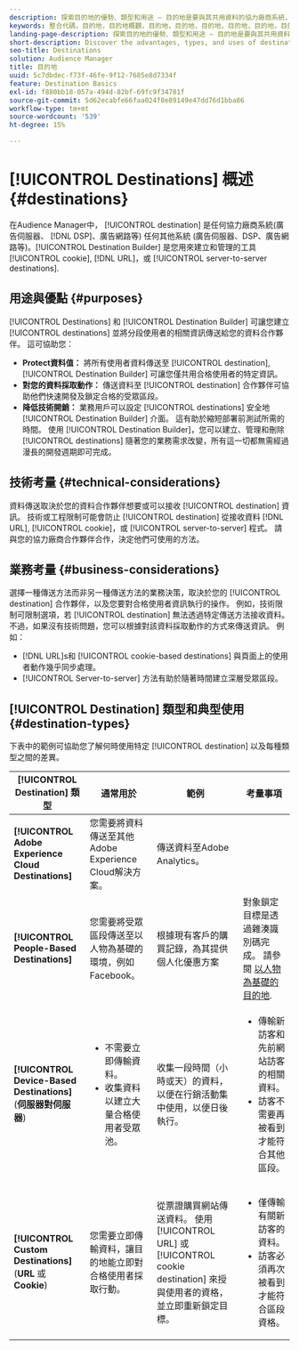 ```yaml
---
description: 探索目的地的優勢、類型和用途 – 目的地是要與其共用資料的協力廠商系統，例如廣告伺服器或 DSP。 使用 Destination Builder 來建立和管理 Cookie、URL 或伺服器對伺服器目的地。
keywords: 整合代碼，目的地，目的地概觀，目的地，目的地，目的地，目的地，目的地，目的地，目的地，目的地，目的地，目的地，目的地，目的地，目的地，目的地，目的地，目的地，目的地
landing-page-description: 探索目的地的優勢、類型和用途 – 目的地是要與其共用資料的協力廠商系統，例如廣告伺服器或 DSP。 使用 Destination Builder 來建立和管理 Cookie、URL 或伺服器對伺服器目的地。
short-description: Discover the advantages, types, and uses of destinations – any third-party system, such as an ad server or DSP, where you share data. Use Destination Builder to create and manage cookies, URL, or server-to-server destinations.
seo-title: Destinations
solution: Audience Manager
title: 目的地
uuid: 5c7dbdec-f73f-46fe-9f12-7685e8d7334f
feature: Destination Basics
exl-id: f880bb18-057a-494d-82bf-69fc9f34781f
source-git-commit: 5d62ecabfe66faa024f8e89149e47dd76d1bba86
workflow-type: tm+mt
source-wordcount: '539'
ht-degree: 15%

---
```


# [!UICONTROL Destinations] 概述 {#destinations}

在Audience Manager中， [!UICONTROL destination] 是任何協力廠商系統(廣告伺服器、 [!DNL DSP]、廣告網路等) 任何其他系統 (廣告伺服器、DSP、廣告網路等)。[!UICONTROL Destination Builder] 是您用來建立和管理的工具 [!UICONTROL cookie], [!DNL URL]，或 [!UICONTROL server-to-server destinations].

## 用途與優點 {#purposes}

<!-- c_destinations.xml -->

[!UICONTROL Destinations] 和 [!UICONTROL Destination Builder] 可讓您建立 [!UICONTROL destinations] 並將分段使用者的相關資訊傳送給您的資料合作夥伴。 這可協助您：

* **Protect資料值：** 將所有使用者資料傳送至 [!UICONTROL destination], [!UICONTROL Destination Builder] 可讓您僅共用合格使用者的特定資訊。
* **對您的資料採取動作：** 傳送資料至 [!UICONTROL destination] 合作夥伴可協助他們快速開發及鎖定合格的受眾區段。
* **降低技術開銷：** 業務用戶可以設定 [!UICONTROL destinations] 安全地 [!UICONTROL Destination Builder] 介面。 這有助於縮短部署前測試所需的時間。 使用 [!UICONTROL Destination Builder]，您可以建立、管理和刪除 [!UICONTROL destinations] 隨著您的業務需求改變，所有這一切都無需經過漫長的開發週期即可完成。

## 技術考量 {#technical-considerations}

<!-- destination-delivery-methods.xml -->

資料傳送取決於您的資料合作夥伴想要或可以接收 [!UICONTROL destination] 資訊。 技術或工程限制可能會防止 [!UICONTROL destination] 從接收資料 [!DNL URL], [!UICONTROL cookie]，或 [!UICONTROL server-to-server] 程式。 請與您的協力廠商合作夥伴合作，決定他們可使用的方法。

## 業務考量 {#business-considerations}

選擇一種傳送方法而非另一種傳送方法的業務決策，取決於您的 [!UICONTROL destination] 合作夥伴，以及您要對合格使用者資訊執行的操作。 例如，技術限制可限制選項，若 [!UICONTROL destination] 無法透過特定傳送方法接收資料。 不過，如果沒有技術問題，您可以根據對該資料採取動作的方式來傳送資訊。 例如：

* [!DNL URL]s和 [!UICONTROL cookie-based destinations] 與頁面上的使用者動作幾乎同步處理。
* [!UICONTROL Server-to-server] 方法有助於隨著時間建立深層受眾區段。

## [!UICONTROL Destination] 類型和典型使用 {#destination-types}

下表中的範例可協助您了解何時使用特定 [!UICONTROL destination] 以及每種類型之間的差異。

| [!UICONTROL Destination] 類型 | 通常用於 | 範例 | 考量事項 |
|--- |--- |--- |--- |
| **[!UICONTROL Adobe Experience Cloud Destinations]** | 您需要將資料傳送至其他Adobe Experience Cloud解決方案。 | 傳送資料至Adobe Analytics。 |  |
| **[!UICONTROL People-Based Destinations]** | 您需要將受眾區段傳送至以人物為基礎的環境，例如Facebook。 | 根據現有客戶的購買記錄，為其提供個人化優惠方案 | 對象鎖定目標是透過雜湊識別碼完成。 請參閱 [以人物為基礎的目的地](people-based-destinations-overview.md). |
| **[!UICONTROL Device-Based Destinations]** (**伺服器對伺服器**) | <ul><li>不需要立即傳輸資料。</li><li>收集資料以建立大量合格使用者受眾池。</li></ul> | 收集一段時間（小時或天）的資料，以便在行銷活動集中使用，以便日後執行。 | <ul><li>傳輸新訪客和先前網站訪客的相關資料。 </li><li>訪客不需要再被看到才能符合其他區段。</li></ul> |
| **[!UICONTROL Custom Destinations]** (**URL** 或 **Cookie**) | 您需要立即傳輸資料，讓目的地能立即對合格使用者採取行動。 | 從票證購買網站傳送資料。 使用 [!UICONTROL URL] 或 [!UICONTROL cookie destination] 來授與使用者的資格，並立即重新鎖定目標。 | <ul><li>僅傳輸有關新訪客的資料。 </li><li>訪客必須再次被看到才能符合區段資格。</li></ul> |
